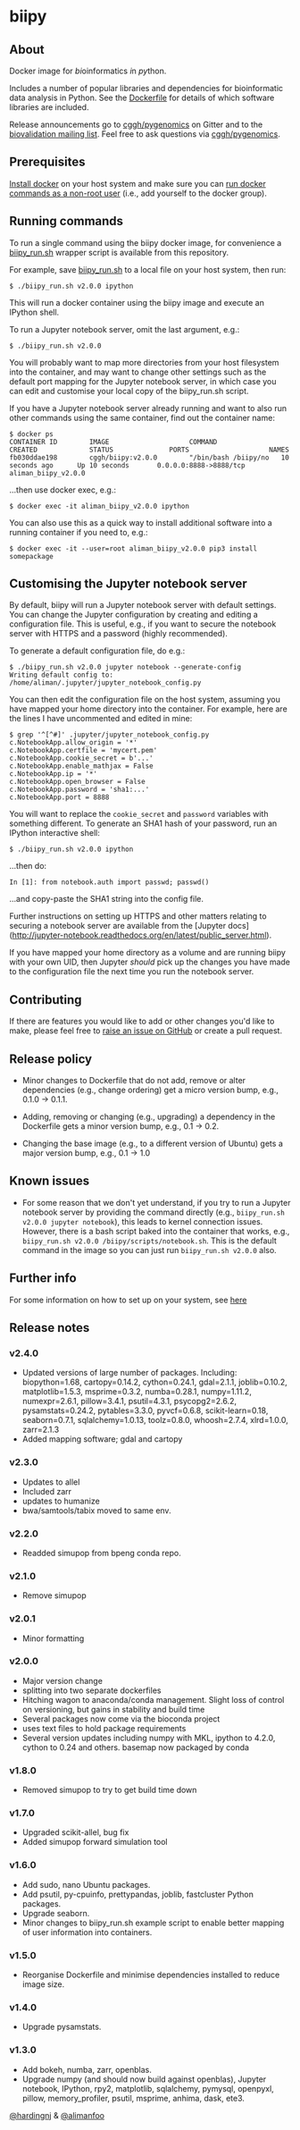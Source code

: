 # biipy

## About
Docker image for *bi*oinformatics *i*n *py*thon.

Includes a number of popular libraries and dependencies for bioinformatic data 
analysis in Python. See the [Dockerfile](Dockerfile) for details of which 
software libraries are included.

Release announcements go to [cggh/pygenomics](https://github.com/cggh/biipy) on 
Gitter and to the [biovalidation mailing list](https://groups.google.com/forum/#!forum/biovalidation). 
Feel free to ask questions via [cggh/pygenomics](https://github.com/cggh/biipy).

## Prerequisites

[Install docker](https://docs.docker.com/engine/installation/) on your host 
system and make sure you can [run docker commands as a non-root 
user](https://docs.docker.com/engine/installation/ubuntulinux/#create-a-docker-group) 
(i.e., add yourself to the docker group).

## Running commands

To run a single command using the biipy docker image, for convenience a 
[biipy_run.sh](biipy_run.sh) wrapper script is available from this 
repository. 

For example, save [biipy_run.sh](biipy_run.sh) to a local file on your host 
system, then run:

    $ ./biipy_run.sh v2.0.0 ipython
    
This will run a docker container using the biipy image and execute an IPython 
shell.

To run a Jupyter notebook server, omit the last argument, e.g.:

    $ ./biipy_run.sh v2.0.0

You will probably want to map more directories from your host filesystem 
into the container, and may want to change other settings such as the 
default port mapping for the Jupyter notebook server, in which case you can 
edit and customise your local copy of the biipy_run.sh script.

If you have a Jupyter notebook server already running and want to also run 
other commands using the same container, find out the container name:

    $ docker ps
    CONTAINER ID        IMAGE                    COMMAND                CREATED             STATUS              PORTS                    NAMES
    fb030ddae198        cggh/biipy:v2.0.0        "/bin/bash /biipy/no   10 seconds ago      Up 10 seconds       0.0.0.0:8888->8888/tcp   aliman_biipy_v2.0.0

...then use docker exec, e.g.:

    $ docker exec -it aliman_biipy_v2.0.0 ipython
    
You can also use this as a quick way to install additional software into a 
running container if you need to, e.g.:

    $ docker exec -it --user=root aliman_biipy_v2.0.0 pip3 install somepackage

## Customising the Jupyter notebook server

By default, biipy will run a Jupyter notebook server with default settings. 
You can change the Jupyter configuration by creating and editing a 
configuration file. This is useful, e.g., if you want to secure the notebook
server with HTTPS and a password (highly recommended).

To generate a default configuration file, do e.g.:

    $ ./biipy_run.sh v2.0.0 jupyter notebook --generate-config
    Writing default config to: /home/aliman/.jupyter/jupyter_notebook_config.py

You can then edit the configuration file on the host system, assuming you 
have mapped your home directory into the container. For example, here are the 
lines I have uncommented and edited in mine:

    $ grep '^[^#]' .jupyter/jupyter_notebook_config.py 
    c.NotebookApp.allow_origin = '*'
    c.NotebookApp.certfile = 'mycert.pem'
    c.NotebookApp.cookie_secret = b'...'
    c.NotebookApp.enable_mathjax = False
    c.NotebookApp.ip = '*'
    c.NotebookApp.open_browser = False
    c.NotebookApp.password = 'sha1:...'
    c.NotebookApp.port = 8888

You will want to replace the ``cookie_secret`` and ``password`` variables 
with something different. To generate an SHA1 hash of your password, run an 
IPython interactive shell:

    $ ./biipy_run.sh v2.0.0 ipython

...then do:

    In [1]: from notebook.auth import passwd; passwd()

...and copy-paste the SHA1 string into the config file.

Further instructions on setting up HTTPS and other matters relating to 
securing a notebook server are available from the [Jupyter docs]
(http://jupyter-notebook.readthedocs.org/en/latest/public_server.html).

If you have mapped your home directory as a volume and are running biipy 
with your own UID, then Jupyter *should* pick up the changes you have made 
to the configuration file the next time you run the notebook server.

## Contributing

If there are features you would like to add or other changes you'd like to 
make, please feel free to [raise an issue on GitHub](https://github.com/cggh/biipy/issues/new) 
or create a pull request.

## Release policy

- Minor changes to Dockerfile that do not add, remove or alter dependencies 
  (e.g., change ordering) get a micro version bump, e.g., 0.1.0 -> 0.1.1.

- Adding, removing or changing (e.g., upgrading) a dependency in the Dockerfile 
  gets a minor version bump, e.g., 0.1 -> 0.2.

- Changing the base image (e.g., to a different version of Ubuntu) gets a major 
  version bump, e.g., 0.1 -> 1.0

## Known issues

- For some reason that we don't yet understand, if you try to run a Jupyter 
  notebook server by providing the command directly (e.g., 
  ``biipy_run.sh v2.0.0 jupyter notebook``), this leads to kernel connection 
  issues. However, there is a bash script baked into the container that works,
  e.g., ``biipy_run.sh v2.0.0 /biipy/scripts/notebook.sh``. This is the default 
  command in the image so you can just run ``biipy_run.sh v2.0.0`` also.

## Further info

For some information on how to set up on your system, see [here](http://hardingnj.github.io/Using-docker/)

## Release notes

### v2.4.0

- Updated versions of large number of packages. Including:
biopython=1.68, cartopy=0.14.2, cython=0.24.1, gdal=2.1.1, joblib=0.10.2, matplotlib=1.5.3, msprime=0.3.2, numba=0.28.1, numpy=1.11.2, numexpr=2.6.1, pillow=3.4.1, psutil=4.3.1, psycopg2=2.6.2, pysamstats=0.24.2, pytables=3.3.0, pyvcf=0.6.8, scikit-learn=0.18, seaborn=0.7.1, sqlalchemy=1.0.13, toolz=0.8.0, whoosh=2.7.4, xlrd=1.0.0, zarr=2.1.3
- Added mapping software; gdal and cartopy


### v2.3.0

- Updates to allel
- Included zarr
- updates to humanize
- bwa/samtools/tabix moved to same env.

### v2.2.0

- Readded simupop from bpeng conda repo. 

### v2.1.0

- Remove simupop

### v2.0.1

- Minor formatting

### v2.0.0

- Major version change
- splitting into two separate dockerfiles
- Hitching wagon to anaconda/conda management. Slight loss of control on versioning, but gains in stability and build time
- Several packages now come via the bioconda project
- uses text files to hold package requirements
- Several version updates including numpy with MKL, ipython to 4.2.0, cython to 0.24 and others. basemap now packaged by conda


### v1.8.0

- Removed simupop to try to get build time down

### v1.7.0

- Upgraded scikit-allel, bug fix
- Added simupop forward simulation tool

### v1.6.0

- Add sudo, nano Ubuntu packages.
- Add psutil, py-cpuinfo, prettypandas, joblib, fastcluster Python packages.
- Upgrade seaborn.
- Minor changes to biipy_run.sh example script to enable better mapping of user 
  information into containers.

### v1.5.0

- Reorganise Dockerfile and minimise dependencies installed to reduce image size.

### v1.4.0

- Upgrade pysamstats.

### v1.3.0

- Add bokeh, numba, zarr, openblas.
- Upgrade numpy (and should now build against openblas), Jupyter notebook, 
  IPython, rpy2, matplotlib, sqlalchemy, pymysql, openpyxl, pillow, 
  memory_profiler, psutil, msprime, anhima, dask, ete3.


[@hardingnj](https://github.com/hardingnj) & [@alimanfoo](https://github.com/alimanfoo)

